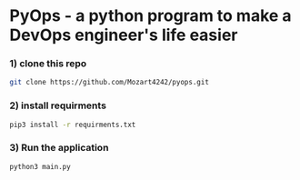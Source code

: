 # PyOps - a python program to make a DevOps engineer's life easier

### 1) clone this repo
``` sh
git clone https://github.com/Mozart4242/pyops.git
```
### 2) install requirments
```sh
pip3 install -r requirments.txt
```
### 3) Run the application
```sh
python3 main.py
```